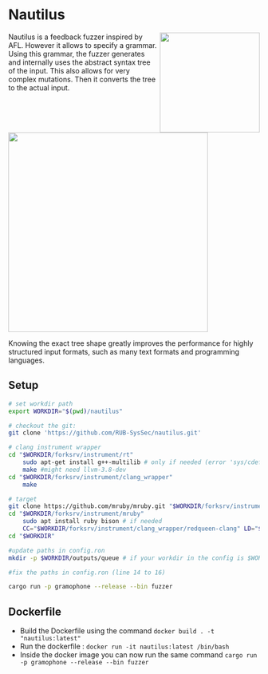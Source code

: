 # Nautilus
<p>
<a href="https://www.syssec.ruhr-uni-bochum.de/media/emma/veroeffentlichungen/2018/12/17/NDSS19-Nautilus.pdf"> <img align="right" width="200"  src="https://github.com/RUB-SysSec/nautilus/raw/master/paper.png"> </a>

Nautilus is a feedback fuzzer inspired by AFL. However it allows to specify a grammar. Using this grammar, the fuzzer generates and internally uses the abstract syntax tree of the input. This also allows for very complex mutations. Then it converts the tree to the actual input.


<img width="400" align="center" src="https://github.com/RUB-SysSec/nautilus/raw/master/tree.png">

Knowing the exact tree shape greatly improves the performance for highly structured input formats, such as many text formats and programming languages. 

</p>
 

## Setup
```bash
# set workdir path
export WORKDIR="$(pwd)/nautilus"

# checkout the git:
git clone 'https://github.com/RUB-SysSec/nautilus.git'

# clang instrument wrapper
cd "$WORKDIR/forksrv/instrument/rt"
    sudo apt-get install g++-multilib # only if needed (error 'sys/cdefs.h' file not found)
    make #might need llvm-3.8-dev
cd "$WORKDIR/forksrv/instrument/clang_wrapper"
    make

# target
git clone https://github.com/mruby/mruby.git "$WORKDIR/forksrv/instrument/mruby"
cd "$WORKDIR/forksrv/instrument/mruby"
    sudo apt install ruby bison # if needed
    CC="$WORKDIR/forksrv/instrument/clang_wrapper/redqueen-clang" LD="$WORKDIR/forksrv/instrument/clang_wrapper/redqueen-clang" make
cd "$WORKDIR"

#update paths in config.ron
mkdir -p $WORKDIR/outputs/queue # if your workdir in the config is $WORKDIR, otherwise the fuzzer will crash because the queue is not found

#fix the paths in config.ron (line 14 to 16)

cargo run -p gramophone --release --bin fuzzer 
```
## Dockerfile

- Build the Dockerfile using the command `docker build . -t "nautilus:latest"`
- Run the dockerfile : `docker run -it nautilus:latest /bin/bash`
- Inside the docker image you can now run the same command `cargo run -p gramophone --release --bin fuzzer`
